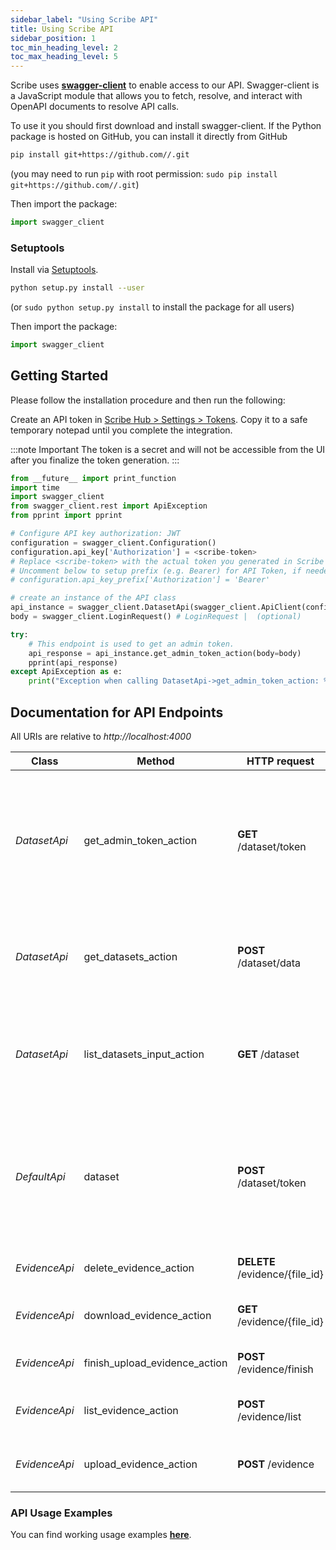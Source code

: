 ```yaml
---
sidebar_label: "Using Scribe API"
title: Using Scribe API
sidebar_position: 1
toc_min_heading_level: 2
toc_max_heading_level: 5
---
```


Scribe uses **[swagger-client](https://www.npmjs.com/package/swagger-client)** to enable access to our API. Swagger-client is a JavaScript module that allows you to fetch, resolve, and interact with OpenAPI documents to resolve API calls.

To use it you should first download and install swagger-client. If the Python package is hosted on GitHub, you can install it directly from GitHub

```sh
pip install git+https://github.com//.git
```
(you may need to run `pip` with root permission: `sudo pip install git+https://github.com//.git`)

Then import the package:
```python
import swagger_client 
```

### Setuptools

Install via [Setuptools](http://pypi.python.org/pypi/setuptools).

```sh
python setup.py install --user
```
(or `sudo python setup.py install` to install the package for all users)

Then import the package:
```python
import swagger_client
```

## Getting Started

Please follow the installation procedure and then run the following:

Create an API token in [Scribe Hub > Settings > Tokens](https://app.scribesecurity.com/settings/tokens). Copy it to a safe temporary notepad until you complete the integration.

:::note Important
The token is a secret and will not be accessible from the UI after you finalize the token generation. 
:::

```python
from __future__ import print_function
import time
import swagger_client
from swagger_client.rest import ApiException
from pprint import pprint

# Configure API key authorization: JWT
configuration = swagger_client.Configuration()
configuration.api_key['Authorization'] = <scribe-token>
# Replace <scribe-token> with the actual token you generated in Scribe Hub
# Uncomment below to setup prefix (e.g. Bearer) for API Token, if needed
# configuration.api_key_prefix['Authorization'] = 'Bearer'

# create an instance of the API class
api_instance = swagger_client.DatasetApi(swagger_client.ApiClient(configuration))
body = swagger_client.LoginRequest() # LoginRequest |  (optional)

try:
    # This endpoint is used to get an admin token.
    api_response = api_instance.get_admin_token_action(body=body)
    pprint(api_response)
except ApiException as e:
    print("Exception when calling DatasetApi->get_admin_token_action: %s\n" % e)

```

## Documentation for API Endpoints

All URIs are relative to *http://localhost:4000*

Class | Method | HTTP request | Description
------------ | ------------- | ------------- | -------------
*DatasetApi* | get_admin_token_action | **GET** /dataset/token | This endpoint is used to get an admin token, either use client-id and secret OR the refresh token.
*DatasetApi* | get_datasets_action | **POST** /dataset/data | This endpoint is used to retrieve data from a dataset with a filter.
*DatasetApi* | list_datasets_input_action | **GET** /dataset | This endpoint is used to list the available datasets with their schema.
*DefaultApi* | dataset | **POST** /dataset/token | This endpoint is used to exchange a team product key with a superset data-access token.
*EvidenceApi* | delete_evidence_action | **DELETE** /evidence/{file_id} | Delete evidence object.
*EvidenceApi* | download_evidence_action | **GET** /evidence/{file_id} | Create pre-signed URL to POST file content.
*EvidenceApi* | finish_upload_evidence_action | **POST** /evidence/finish | Mark file transfer as finished.
*EvidenceApi* | list_evidence_action | **POST** /evidence/list | Get a list of processes for specific queries.
*EvidenceApi* | upload_evidence_action | **POST** /evidence | Create pre-signed URL to POST file content.

<!-- You can check out this example **[GitHub repository](https://github.com/scribe-security/scribe2/tree/bd07b4f58dfc196414f8d31edced0b159a78545d/superset-api-client-example)** to learn more. -->

### API Usage Examples

You can find working usage examples **[here](https://github.com/scribe-security/api-examples)**.
